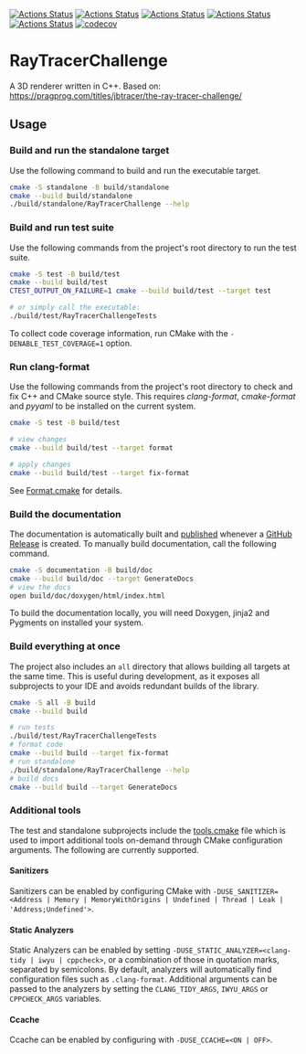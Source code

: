 [![Actions Status](https://github.com/danielplawrence/RayTracerChallengeCpp/MacOS/badge.svg)](https://github.com/danielplawrence/RayTracerChallengeCpp/actions)
[![Actions Status](https://github.com/danielplawrence/RayTracerChallengeCpp/Windows/badge.svg)](https://github.com/danielplawrence/RayTracerChallengeCpp/actions)
[![Actions Status](https://github.com/danielplawrence/RayTracerChallengeCpp/Ubuntu/badge.svg)](https://github.com/danielplawrence/RayTracerChallengeCpp/actions)
[![Actions Status](https://github.com/danielplawrence/RayTracerChallengeCpp/Style/badge.svg)](https://github.com/danielplawrence/RayTracerChallengeCpp/actions)
[![Actions Status](https://github.com/danielplawrence/RayTracerChallengeCpp/Install/badge.svg)](https://github.com/danielplawrence/RayTracerChallengeCpp/actions)
[![codecov](https://codecov.io/gh/TheLartians/ModernCppStarter/branch/master/graph/badge.svg)](https://codecov.io/gh/danielplawrence/RayTracerChallengeCpp)

# RayTracerChallenge

A 3D renderer written in C++.
Based on: https://pragprog.com/titles/jbtracer/the-ray-tracer-challenge/

## Usage

### Build and run the standalone target

Use the following command to build and run the executable target.

```bash
cmake -S standalone -B build/standalone
cmake --build build/standalone
./build/standalone/RayTracerChallenge --help
```

### Build and run test suite

Use the following commands from the project's root directory to run the test suite.

```bash
cmake -S test -B build/test
cmake --build build/test
CTEST_OUTPUT_ON_FAILURE=1 cmake --build build/test --target test

# or simply call the executable: 
./build/test/RayTracerChallengeTests
```

To collect code coverage information, run CMake with the `-DENABLE_TEST_COVERAGE=1` option.

### Run clang-format

Use the following commands from the project's root directory to check and fix C++ and CMake source style.
This requires _clang-format_, _cmake-format_ and _pyyaml_ to be installed on the current system.

```bash
cmake -S test -B build/test

# view changes
cmake --build build/test --target format

# apply changes
cmake --build build/test --target fix-format
```

See [Format.cmake](https://github.com/TheLartians/Format.cmake) for details.

### Build the documentation

The documentation is automatically built and [published](https://danielplawrence.github.io/RayTracerChallengeCpp) whenever a [GitHub Release](https://help.github.com/en/github/administering-a-repository/managing-releases-in-a-repository) is created.
To manually build documentation, call the following command.

```bash
cmake -S documentation -B build/doc
cmake --build build/doc --target GenerateDocs
# view the docs
open build/doc/doxygen/html/index.html
```

To build the documentation locally, you will need Doxygen, jinja2 and Pygments on installed your system.

### Build everything at once

The project also includes an `all` directory that allows building all targets at the same time.
This is useful during development, as it exposes all subprojects to your IDE and avoids redundant builds of the library.

```bash
cmake -S all -B build
cmake --build build

# run tests
./build/test/RayTracerChallengeTests
# format code
cmake --build build --target fix-format
# run standalone
./build/standalone/RayTracerChallenge --help
# build docs
cmake --build build --target GenerateDocs
```

### Additional tools

The test and standalone subprojects include the [tools.cmake](cmake/tools.cmake) file which is used to import additional tools on-demand through CMake configuration arguments.
The following are currently supported.

#### Sanitizers

Sanitizers can be enabled by configuring CMake with `-DUSE_SANITIZER=<Address | Memory | MemoryWithOrigins | Undefined | Thread | Leak | 'Address;Undefined'>`.

#### Static Analyzers

Static Analyzers can be enabled by setting `-DUSE_STATIC_ANALYZER=<clang-tidy | iwyu | cppcheck>`, or a combination of those in quotation marks, separated by semicolons.
By default, analyzers will automatically find configuration files such as `.clang-format`.
Additional arguments can be passed to the analyzers by setting the `CLANG_TIDY_ARGS`, `IWYU_ARGS` or `CPPCHECK_ARGS` variables.

#### Ccache

Ccache can be enabled by configuring with `-DUSE_CCACHE=<ON | OFF>`.